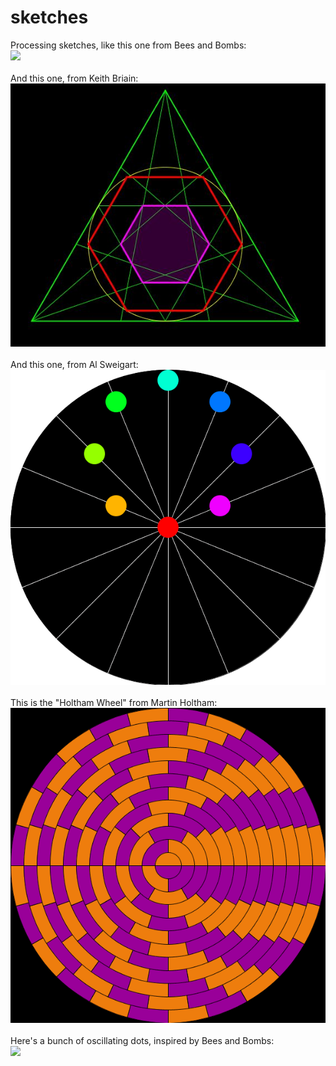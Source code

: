 # sketches
Processing sketches, like this one from Bees and Bombs: <br>
<img src = 'cube.gif'> <br><br>
And this one, from Keith Briain: <br>
<img src = 'TriangleTrisection.jpg'>
<br><br>
And this one, from Al Sweigart: <br>
<img src = 'beads.gif'>
<br><br>
This is the "Holtham Wheel" from Martin Holtham:<br>
<img src = 'holthamWheel.gif'>
<br><br>
Here's a bunch of oscillating dots, inspired by Bees and Bombs:<br>
<img src = 'oscillatingDots.gif'>
<br><br>
